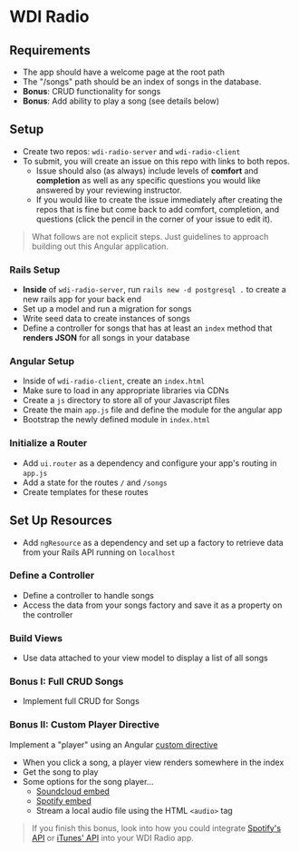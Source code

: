 # WDI Radio

## Requirements

- The app should have a welcome page at the root path
- The "/songs" path should be an index of songs in the database.
- **Bonus**: CRUD functionality for songs
- **Bonus**: Add ability to play a song (see details below)

## Setup

- Create two repos: `wdi-radio-server` and `wdi-radio-client`
- To submit, you will create an issue on this repo with links to both repos.
    - Issue should also (as always) include levels of **comfort** and **completion** as well as any specific questions you would like answered by your reviewing instructor.
    - If you would like to create the issue immediately after creating the repos that is fine but come back to add comfort, completion, and questions (click the pencil in the corner of your issue to edit it).

> What follows are not explicit steps. Just guidelines to approach building out this Angular application.

### Rails Setup
- **Inside** of `wdi-radio-server`, run `rails new -d postgresql .` to create a new rails app for your back end
- Set up a model and run a migration for songs
- Write seed data to create instances of songs
- Define a controller for songs that has at least an `index` method that **renders
JSON** for all songs in your database

### Angular Setup

- Inside of `wdi-radio-client`, create an `index.html`
- Make sure to load in any appropriate libraries via CDNs
- Create a `js` directory to store all of your Javascript files
- Create the main `app.js` file and define the module for the angular app
- Bootstrap the newly defined module in `index.html`

### Initialize a Router

- Add `ui.router` as a dependency and configure your app's routing in `app.js`
- Add a state for the routes `/` and `/songs`
- Create templates for these routes

## Set Up Resources
- Add `ngResource` as a dependency and set up a factory to retrieve data from your
 Rails API running on  `localhost`

### Define a Controller

- Define a controller to handle songs
- Access the data from your songs factory and save it as a property on the controller

### Build Views

- Use data attached to your view model to display a list of all songs

### Bonus I: Full CRUD Songs

- Implement full CRUD for Songs

### Bonus II: Custom Player Directive

Implement a "player" using an Angular [custom directive](https://github.com/ga-wdi-lessons/angular-directives)

- When you click a song, a player view renders somewhere in the index
- Get the song to play
- Some options for the song player...
  - [Soundcloud embed](http://shareandembed.help.soundcloud.com/customer/portal/articles/2167182-embedding-a-track-or-playlist-on-wordpress)
  - [Spotify embed](https://developer.spotify.com/technologies/widgets/spotify-play-button/)
  - Stream a local audio file using the HTML `<audio>` tag

> If you finish this bonus, look into how you could integrate [Spotify's API](https://developer.spotify.com/web-api/) or [iTunes' API](https://affiliate.itunes.apple.com/resources/documentation/itunes-store-web-service-search-api/) into your WDI Radio app.
